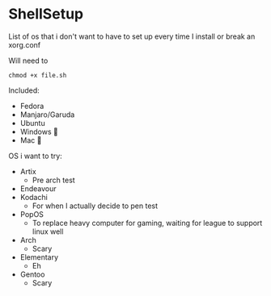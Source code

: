 # ShellSetup

List of os that i don't want to have to set up every time I install or break an xorg.conf

Will need to 

```shell 
chmod +x file.sh
```
Included: 
- Fedora 
- Manjaro/Garuda
- Ubuntu 
- Windows 🤢 
- Mac 🤢


OS i want to try: 

- Artix 
    - Pre arch test
- Endeavour 
- Kodachi
    - For when I actually decide to pen test
- PopOS
    - To replace heavy computer for gaming, waiting for league to support linux well
- Arch 
    - Scary
- Elementary 
    - Eh
- Gentoo
    - Scary